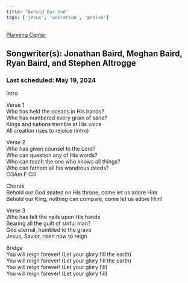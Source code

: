```yaml
---
title: "Behold Our God"
tags: ['jesus', 'adoration', 'praise']
---
```


[Planning Center](https://services.planningcenteronline.com/songs/20315920)

## Songwriter(s): Jonathan Baird, Meghan Baird, Ryan Baird, and Stephen Altrogge
### Last scheduled: May 19, 2024          

Intro  
  
Verse 1  
Who has held the oceans in His hands?  
Who has numbered every grain of sand?  
Kings and nations tremble at His voice  
All creation rises to rejoice (intro)  
  
Verse 2  
Who has given counsel to the Lord?  
Who can question any of His words?  
Who can teach the one who knows all things?  
Who can fathom all his wondrous deeds?  
CGAm F CG  
  
Chorus  
Behold our God seated on His throne, come let us adore Him  
Behold our King, nothing can compare, come let us adore Him!  
  
Verse 3  
Who has felt the nails upon His hands  
Bearing all the guilt of sinful man?  
God eternal, humbled to the grave  
Jesus, Savior, risen now to reign  
  
Bridge  
You will reign forever! (Let your glory fill the earth)  
You will reign forever! (Let your glory fill the earth)  
You will reign forever! (Let your glory fill)  
You will reign forever! (Let your glory fill)
